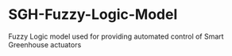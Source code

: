# SGH-Fuzzy-Logic-Model
Fuzzy Logic model used for providing automated control of Smart Greenhouse actuators
